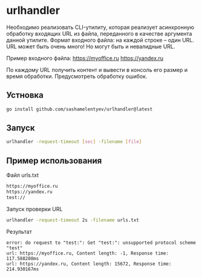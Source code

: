 # urlhandler

Необходимо реализовать CLI-утилиту, которая реализует асинхронную обработку входящих URL из файла, переданного в качестве аргумента данной утилите.
Формат входного файла: на каждой строке – один URL. URL может быть очень много! Но могут быть и невалидные URL.

Пример входного файла:
https://myoffice.ru
https://yandex.ru

По каждому URL получить контент и вывести в консоль его размер и время обработки. Предусмотреть обработку ошибок.


## Устновка
```bash
go install github.com/sashamelentyev/urlhandler@latest
```

## Запуск
```bash
urlhandler -request-timeout [sec] -filename [file]
```

## Пример использования

Файл urls.txt
```txt title='urls.txt'
https://myoffice.ru
https://yandex.ru
test://
```

Запуск проверки URL
```bash
urlhandler -request-timeout 2s -filename urls.txt
```

Результат
```
error: do request to "test:": Get "test:": unsupported protocol scheme "test"
url: https://myoffice.ru, Content length: -1, Response time: 117.588208ms
url: https://yandex.ru, Content length: 15672, Response time: 214.930167ms
```
